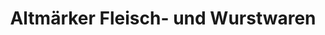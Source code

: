 ---
title: "Altmärker Fleisch- und Wurstwaren"
url: /gardelegen/altmaerker-fleisch-und-wurstwaren/
shop: Metzgerei
---